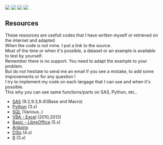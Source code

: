 ![](https://img.shields.io/badge/SAS-9.X-B34936.svg)
![](https://img.shields.io/badge/VBA-Excel-945DB7.svg)
![](https://img.shields.io/badge/Python-3.X-3572A5.svg)
![](https://img.shields.io/badge/R-3.X-198CE7.svg)

## Resources

These resources are usefull codes that I have written myself or retrieved on the internet and adapted  
When the code is not mine. I put a link to the source.  
Most of the time or when it's possible, a dataset or an example is available to test by yourself.  
Remember there is no support. You need to adapt the example to your problem.  
But do not hesitate to send me an email if you see a mistake, to add some improvements or for any question !  
I try to implement my code on each langage that I can use and when it's possible.   
This why you can see same functions/parts on SAS, Python, etc..  


 - [SAS](https://github.com/NicoDupont/Resources/tree/master/SAS)  (9.2,9.3,9.4)(Base and Macro)
 - [Python](https://github.com/NicoDupont/Resources/tree/master/Python) (3.x)
 - [SQL](https://github.com/NicoDupont/Resources/tree/master/SQL) (Various..)
 - [VBA - Excel](https://github.com/NicoDupont/Resources/tree/master/VBA-Excel) (2010,2013)
 - [Basic - LibreOffice](https://github.com/NicoDupont/Resources/tree/master/LibreOffice) (5.x)  
 - [Arduino](https://github.com/NicoDupont/Resources/tree/master/Arduino)    
 - [D3js](https://github.com/NicoDupont/Resources/tree/master/D3js) (4.x)
 - [R](https://github.com/NicoDupont/Resources/tree/master/R) (3.x)
